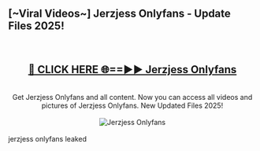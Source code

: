 <h2>[~Viral Videos~] Jerzjess Onlyfans - Update Files 2025!</h2>
<br>
<div align="center">
<h2><a href="https://betterlinks.top/A2PfLJ" rel="nofollow">🔴 CLICK HERE 🌐==►► Jerzjess Onlyfans</a></h2>
<br>
Get Jerzjess Onlyfans and all content. Now you can access all videos and pictures of Jerzjess Onlyfans. New Updated Files 2025!
<br>
<br>
<a href="https://betterlinks.top/A2PfLJ" rel="nofollow" data-target="animated-image.originalLink"><img src="https://i.ibb.co.com/WyWwxjT/player-gif2.gif" alt="Jerzjess Onlyfans" style="max-width: 100%; display: inline-block;" data-target="animated-image.originalImage"></a>
</div>
<br>
jerzjess onlyfans leaked